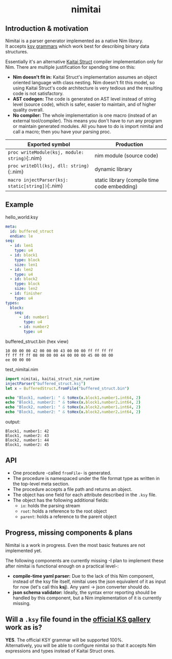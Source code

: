 # <p align="center">nimitai</p>

## Introduction & motivation
Nimitai is a parser generator implemented as a native Nim library.  
It accepts [ksy grammars](https://doc.kaitai.io/ksy_reference.html) which work best for describing binary data structures.

Essentially it's an alternative [Kaitai Struct](https://kaitai.io/) compiler implementation only for Nim. There are multiple justification for spending time on this:
- **Nim doesn't fit in:** Kaitai Struct's implementation assumes an object oriented language with class nesting. Nim doesn't fit this model, so using Kaitai Struct's code architecture is very tedious and the resulting code is not satisfactory.
- **AST codegen:** The code is generated on AST level instead of string level (source code), which is safer, easier to maintain, and of higher quality overall.
- **No compiler:** The whole implementation is one macro (instead of an external tool/compiler). This means you don't have to run any program or maintain generated modules. All you have to do is import nimitai and call a macro; then you have your parsing proc.

| Exported symbol | Production |
|-----------------|------------|
| `proc writeModule(ksj, module: string)`{:.nim} | nim module (source code) |
| `proc writeDll(ksj, dll: string)`{:.nim} | dynamic library |
| `macro injectParser(ksj: static[string])`{:.nim} | static library (compile time code embedding) |

## Example

hello_world.ksy
```yaml
meta:
  id: buffered_struct
  endian: le
seq:
  - id: len1
    type: u4
  - id: block1
    type: block
    size: len1
  - id: len2
    type: u4
  - id: block2
    type: block
    size: len2
  - id: finisher
    type: u4
types:
  block:
    seq:
      - id: number1
        type: u4
      - id: number2
        type: u4
```
buffered_struct.bin (hex view)
```bin
10 00 00 00 42 00 00 00 43 00 00 00 ff ff ff ff
ff ff ff ff 08 00 00 00 44 00 00 00 45 00 00 00
ee 00 00 00
```
test_nimitai.nim
```nim
import nimitai, kaitai_struct_nim_runtime
injectParser("buffered_struct.ksj")
let x = BufferedStruct.fromFile("buffered_struct.bin")

echo "Block1, number1: " & toHex(x.block1.number1.int64, 2)
echo "Block1, number2: " & toHex(x.block1.number2.int64, 2)
echo "Block2, number1: " & toHex(x.block2.number1.int64, 2)
echo "Block1, number2: " & toHex(x.block2.number2.int64, 2)
```
output:
```
Block1, number1: 42
Block1, number2: 43
Block2, number1: 44
Block1, number2: 45
```
## API
- One procedure -called `fromFile`- is generated.
- The procedure is namespaced under the file format type as written in the top-level meta section.
- The procedure accepts a file path and returns an object.
- The object has one field for each attribute described in the `.ksy` file.
- The object has the following additional fields:
  - `io`: holds the parsing stream
  - `root`: holds a reference to the root object
  - `parent`: holds a reference to the parent object

## Progress, missing components & plans
Nimitai is a work in progress. Even the most basic features are not implemented yet.

The following components are currently missing -I plan to implement these after nimitai is functional enough on a practical level-:
- **compile-time yaml parser:** Due to the lack of this Nim component, instead of the ksy file itself, nimitai uses the json equivalent of it as input for now (let's call this **ksj**). Any yaml -> json converter should do.
- **json schema validator:** Ideally, the syntax error reporting should be handled by this component, but a Nim implementation of it is currently missing.

## Will a `.ksy` file found in the [official KS gallery](https://formats.kaitai.io/) work as is?
**YES**. The official KSY grammar will be supported 100%.  
Alternatively, you will be able to configure nimitai so that it accepts Nim expressions and types instead of Kaitai Struct ones.
